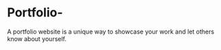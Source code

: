# Portfolio-
A portfolio website is a unique way to showcase your work and let others know about yourself.
